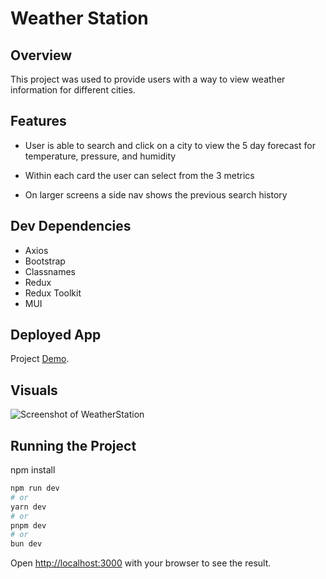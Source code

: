 # Weather Station

## Overview

This project was used to provide users with a way to view weather information for different cities.

## Features

- User is able to search and click on a city to view the 5 day
  forecast for temperature, pressure, and humidity

- Within each card the user can select from the 3 metrics

- On larger screens a side nav shows the previous search history

## Dev Dependencies

- Axios
- Bootstrap
- Classnames
- Redux
- Redux Toolkit
- MUI

## Deployed App

Project [Demo](https://weather-station-one.vercel.app/ "Weather Station").

## Visuals

![Screenshot of WeatherStation](/weatherStation.png)

## Running the Project

npm install

```bash
npm run dev
# or
yarn dev
# or
pnpm dev
# or
bun dev
```

Open [http://localhost:3000](http://localhost:3000) with your browser to see the result.
